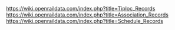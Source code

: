 https://wiki.openraildata.com/index.php?title=Tiploc_Records
https://wiki.openraildata.com/index.php?title=Association_Records
https://wiki.openraildata.com/index.php?title=Schedule_Records
